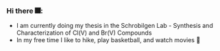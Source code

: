 ### Hi there 🎆:

- I am currently doing my thesis in the Schrobilgen Lab - Synthesis and Characterization of Cl(V) and Br(V) Compounds
- In my free time I like to hike, play basketball, and watch movies 🎥

<!--
**lachapeg/lachapeg** is a ✨ _special_ ✨ repository because its `README.md` (this file) appears on your GitHub profile.

Here are some ideas to get you started:

- 🔭 I’m currently working on ...
- 🌱 I’m currently learning ...
- 👯 I’m looking to collaborate on ...
- 🤔 I’m looking for help with ...
- 💬 Ask me about ...
- 📫 How to reach me: ...
- 😄 Pronouns: ...
- ⚡ Fun fact: ...
-->
